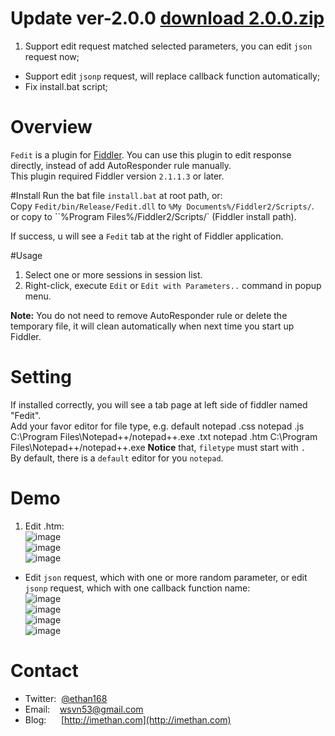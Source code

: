 # Update ver-2.0.0 [download 2.0.0.zip](https://github.com/wsvn53/fedit/archive/2.0.0.zip)
1. Support edit request matched selected parameters, you can edit `json` request now;
* Support edit `jsonp` request, will replace callback function automatically;
* Fix install.bat script;

# Overview
`Fedit` is a plugin for [Fiddler](http://www.fiddler2.com/). You can use this plugin to edit response directly, instead of add AutoResponder rule manually.  
This plugin required Fiddler version `2.1.1.3` or later.  

#Install
Run the bat file `install.bat` at root path, or:  
Copy `Fedit/bin/Release/Fedit.dll` to `%My Documents%/Fiddler2/Scripts/`.  
or copy to ``%Program Files%/Fiddler2/Scripts/` (Fiddler install path).

If success, u will see a `Fedit` tab at the right of Fiddler application.

#Usage
1. Select one or more sessions in session list.
2. Right-click, execute `Edit` or `Edit with Parameters..` command in popup menu.  

**Note:** You do not need to remove AutoResponder rule or delete the temporary file, it will clean automatically when next time you start up Fiddler.

# Setting
If installed correctly, you will see a tab page at left side of fiddler named "Fedit".  
Add your favor editor for file type, e.g. 
    default notepad
    .css    notepad
    .js     C:\\Program Files\Notepad++/notepad++.exe
    .txt    notepad
    .htm    C:\\Program Files\Notepad++/notepad++.exe
**Notice** that, `filetype` must start with `.`  
By default, there is a `default` editor for you `notepad`.

# Demo
1. Edit .htm:    
  ![image](https://raw.github.com/wsvn53/fedit/master/images/demo.1.1.png)   
  ![image](https://raw.github.com/wsvn53/fedit/master/images/demo.1.2.png)    
  ![image](https://raw.github.com/wsvn53/fedit/master/images/demo.1.3.png)    

* Edit `json` request, which with one or more random parameter,  or edit `jsonp` request, which with one callback function name:    
  ![image](https://raw.github.com/wsvn53/fedit/master/images/demo.2.1.png)    
  ![image](https://raw.github.com/wsvn53/fedit/master/images/demo.2.2.png)    
  ![image](https://raw.github.com/wsvn53/fedit/master/images/demo.2.3.png)    
  ![image](https://raw.github.com/wsvn53/fedit/master/images/demo.2.4.png)

# Contact
* Twitter:&nbsp; [@ethan168](https://twitter.com/ethan168)
* Email: &nbsp;&nbsp; [wsvn53@gmail.com](mailto:wsvn53@gmail.com)
* Blog: &nbsp;&nbsp;&nbsp;&nbsp; [http://imethan.com](http://imethan.com)
